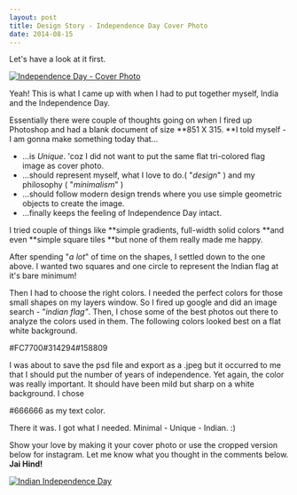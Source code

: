 ```yaml
---
layout: post
title: Design Story - Independence Day Cover Photo
date: 2014-08-15
---
```


Let's have a look at it first.

[![Independence Day - Cover Photo](/assets/images/2014/08/india.jpg)](/assets/images/2014/08/india.jpg)

Yeah! This is what I came up with when I had to put together myself, India and the Independence Day.

Essentially there were couple of thoughts going on when I fired up Photoshop and had a blank document of size **851 X 315. **I told myself - I am gonna make something today that...

- ...is _Unique_. 'coz I did not want to put the same flat tri-colored flag image as cover photo.
- ...should represent myself, what I love to do.( "_design_" ) and my philosophy ( "_minimalism_" )
- ...should follow modern design trends where you use simple geometric objects to create the image.
- ...finally keeps the feeling of Independence Day intact.

I tried couple of things like **simple gradients, full-width solid colors **and even **simple square tiles **but none of them really made me happy.

After spending "_a lot_" of time on the shapes, I settled down to the one above. I wanted two squares and one circle to represent the Indian flag at it's bare minimum!

Then I had to choose the right colors. I needed the perfect colors for those small shapes on my layers window. So I fired up google and did an image search - "_indian flag"_. Then, I chose some of the best photos out there to analyze the colors used in them. The following colors looked best on a flat white background.

<span class="color-patch saffron">#FC7700</span><span class="color-patch blue">#314294</span><span class="color-patch green">#158809</span>

I was about to save the psd file and export as a .jpeg but it occurred to me that I should put the number of years of independence. Yet again, the color was really important. It should have been mild but sharp on a white background. I chose

<span class="color-patch gray">#666666</span> as my text color.

There it was. I got what I needed. Minimal - Unique - Indian. :)

Show your love by making it your cover photo or use the cropped version below for instagram. Let me know what you thought in the comments below. **Jai Hind!**

[![Indian Independence Day](/assets/images/2014/08/india_square.jpg)](/assets/images/2014/08/india_square.jpg)
